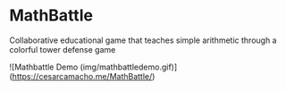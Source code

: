 # MathBattle
Collaborative educational game that teaches simple arithmetic through a colorful tower defense game

![Mathbattle Demo (img/mathbattledemo.gif)] (https://cesarcamacho.me/MathBattle/)
